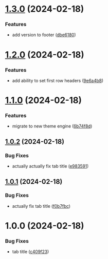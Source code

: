 # [1.3.0](https://github.com/northcutted/excel2markdowntable/compare/v1.2.0...v1.3.0) (2024-02-18)


### Features

* add version to footer ([dbe6180](https://github.com/northcutted/excel2markdowntable/commit/dbe61804e04f68fb641fbee4cfb4e5e910b8fda9))

# [1.2.0](https://github.com/northcutted/excel2markdowntable/compare/v1.1.0...v1.2.0) (2024-02-18)


### Features

* add ability to set first row headers ([9e6a4b8](https://github.com/northcutted/excel2markdowntable/commit/9e6a4b8cd24fee0212c3888c926f05192298cb9c))

# [1.1.0](https://github.com/northcutted/excel2markdowntable/compare/v1.0.2...v1.1.0) (2024-02-18)


### Features

* migrate to new theme engine ([6b74f8d](https://github.com/northcutted/excel2markdowntable/commit/6b74f8d54f3590034ab11862e7a5f4f806513123))

## [1.0.2](https://github.com/northcutted/excel2markdowntable/compare/v1.0.1...v1.0.2) (2024-02-18)


### Bug Fixes

* actually actually fix tab title ([e983591](https://github.com/northcutted/excel2markdowntable/commit/e9835914e072ac65f9ae93d75c1373205f5b068e))

## [1.0.1](https://github.com/northcutted/excel2markdowntable/compare/v1.0.0...v1.0.1) (2024-02-18)


### Bug Fixes

* actually fix tab title ([f0b7fbc](https://github.com/northcutted/excel2markdowntable/commit/f0b7fbc020a09a903e2efa3f6a3430c59551fd69))

# 1.0.0 (2024-02-18)


### Bug Fixes

* tab title ([c409f23](https://github.com/northcutted/excel2markdowntable/commit/c409f2322ffa0809595745cf0eefffa16b03089e))

